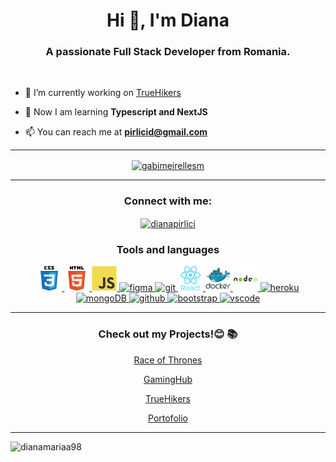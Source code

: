 <h1 align="center">Hi 👋, I'm Diana</h1>
<h3 align="center">A passionate Full Stack Developer from Romania.</h3>

<br>


- 🔭 I’m currently working on [TrueHikers](https://ihikers.netlify.app/)

- 🌱 Now I am learning **Typescript and NextJS**

- 📫 You can reach me at **pirlicid@gmail.com**

<hr>

<p align="center" ><a href="https://www.codewars.com/users/DianaMariaa98"><img align="center"
    src="https://www.codewars.com/users/DianaMariaa98/badges/large"
    alt="gabimeirellesm" 
                                   bg_color=#808080/></a></p>
                                   
<hr>

<h3 align="center">Connect with me:</h3>
<p align="center">
<a href="https://www.linkedin.com/in/diana-pirlici/" target="blank"><img align="center" src="https://raw.githubusercontent.com/rahuldkjain/github-profile-readme-generator/master/src/images/icons/Social/linked-in-alt.svg" alt="dianapirlici" height="30" width="40" /></a>
</p>

<h3 align="center">Tools and languages</h3>
    <p align="center">
      <a href="https://www.w3schools.com/css/" target="_blank" rel="noreferrer">
        <img
          src="https://raw.githubusercontent.com/devicons/devicon/master/icons/css3/css3-original-wordmark.svg"
          alt="css3"
          width="40"
          height="40"
        />
      </a>
      <a href="https://www.w3.org/html/" target="_blank" rel="noreferrer">
        <img
          src="https://raw.githubusercontent.com/devicons/devicon/master/icons/html5/html5-original-wordmark.svg"
          alt="html5"
          width="40"
          height="40"
        />
      </a>
      <a
        href="https://developer.mozilla.org/en-US/docs/Web/JavaScript"
        target="_blank"
        rel="noreferrer"
      >
        <img
          src="https://raw.githubusercontent.com/devicons/devicon/master/icons/javascript/javascript-original.svg"
          alt="javascript"
          width="40"
          height="40"
        />
      </a>
      <a href="https://www.figma.com/?fuid=" target="_blank" rel="noreferrer">
        <img
          src="https://cdn-icons-png.flaticon.com/512/5968/5968705.png"
          alt="figma"
          width="40"
          height="40"
        />
      </a>
      <a href="https://git-scm.com/" target="_blank" rel="noreferrer">
        <img
          src="https://www.vectorlogo.zone/logos/git-scm/git-scm-icon.svg"
          alt="git"
          width="40"
          height="40"
        />
      </a>
      <a href="https://reactjs.org/" target="_blank" rel="noreferrer">
        <img
          src="https://raw.githubusercontent.com/devicons/devicon/master/icons/react/react-original-wordmark.svg"
          alt="react"
          width="40"
          height="40"
        />
      </a>
      <a href="https://www.docker.com/" target="_blank" rel="noreferrer">
        <img
          src="https://raw.githubusercontent.com/devicons/devicon/master/icons/docker/docker-original-wordmark.svg"
          alt="docker"
          width="40"
          height="40"
        />
      </a>
      <a href="https://nodejs.org" target="_blank" rel="noreferrer">
        <img
          src="https://raw.githubusercontent.com/devicons/devicon/master/icons/nodejs/nodejs-original-wordmark.svg"
          alt="nodejs"
          width="40"
          height="40"
        />
      </a>
      <a href="https://heroku.com" target="_blank" rel="noreferrer">
        <img
          src="https://www.vectorlogo.zone/logos/heroku/heroku-icon.svg"
          alt="heroku"
          width="40"
          height="40"
        />
      </a>
      <a
        href="https://www.mongodb.com/cloud/atlas/register"
        target="_blank"
        rel="noreferrer"
      >
        <img
          src="https://cdn.iconscout.com/icon/free/png-256/mongodb-5-1175140.png"
          alt="mongoDB"
          width="40"
          height="40"
        />
      </a>
      <a href="https://github.com/" target="_blank" rel="noreferrer">
        <img
          src="https://cdn-icons-png.flaticon.com/512/25/25231.png"
          alt="github"
          width="40"
          height="40"
        />
      </a>
      <a href="https://getbootstrap.com/" target="_blank" rel="noreferrer">
        <img
          src="https://getbootstrap.com/docs/5.2/assets/brand/bootstrap-logo-shadow.png"
          alt="bootstrap"
          width="40"
          height="40"
        />
      </a>
      <a href="https://code.visualstudio.com/" target="_blank" rel="noreferrer">
        <img
          src="https://upload.wikimedia.org/wikipedia/commons/thumb/2/2d/Visual_Studio_Code_1.18_icon.svg/1024px-Visual_Studio_Code_1.18_icon.svg.png"
          alt="vscode"
          width="40"
          height="40"
        />
      </a>

<hr>

<h3 align="center">Check out my Projects!😊 📚</h3>


<p align="center" target="_blank"><a href="https://dianamariaa98.github.io/Project_1_Game/" rel="noreferrer">Race of Thrones</a></p>
<p align="center"><a href="https://gaminghub.cyclic.app/" target="_blank" rel="noreferrer">GamingHub</a></p>
<p align="center"><a href="https://ihikers.netlify.app/" target="_blank" rel="noreferrer">TrueHikers</a></p>
<p align="center"><a href="[https://ihikers.netlify.app/](https://app.netlify.com/sites/transcendent-bombolone-d6381c/overview)" target="_blank" rel="noreferrer">Portofolio</a></p>

<hr>


<p><img align="left" src="https://github-readme-stats.vercel.app/api/top-langs?username=dianamariaa98&show_icons=true&locale=en&layout=compact" alt="dianamariaa98" /></p>


